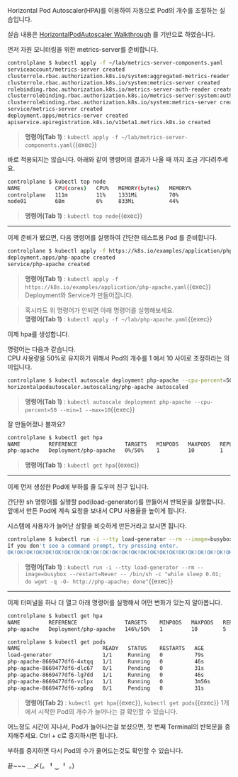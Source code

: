 Horizontal Pod Autoscaler(HPA)를 이용하여 자동으로 Pod의 개수를 조절하는 실습입니다.

실습 내용은 [HorizontalPodAutoscaler Walkthrough](https://kubernetes.io/ko/docs/tasks/run-application/horizontal-pod-autoscale-walkthrough/) 를 기반으로 하였습니다.

먼저 자원 모니터링을 위한 metrics-server를 준비합니다.

```bash
controlplane $ kubectl apply -f ~/lab/metrics-server-components.yaml
serviceaccount/metrics-server created
clusterrole.rbac.authorization.k8s.io/system:aggregated-metrics-reader created
clusterrole.rbac.authorization.k8s.io/system:metrics-server created
rolebinding.rbac.authorization.k8s.io/metrics-server-auth-reader created
clusterrolebinding.rbac.authorization.k8s.io/metrics-server:system:auth-delegator created
clusterrolebinding.rbac.authorization.k8s.io/system:metrics-server created
service/metrics-server created
deployment.apps/metrics-server created
apiservice.apiregistration.k8s.io/v1beta1.metrics.k8s.io created
```

> **명령어(Tab 1)** : `kubectl apply -f ~/lab/metrics-server-components.yaml`{{exec}}

바로 적용되지는 않습니다. 아래와 같이 명령어의 결과가 나올 때 까지 조금 기다려주세요.  

```bash
controlplane $ kubectl top node
NAME           CPU(cores)   CPU%   MEMORY(bytes)   MEMORY%   
controlplane   111m         11%    1331Mi          70%       
node01         68m          6%     833Mi           44% 
```

> **명령어(Tab 1)** : `kubectl top node`{{exec}}

---

이제 준비가 됐으면, 다음 명령어를 실행하여 간단한 테스트용 Pod 를 준비합니다.

```bash
controlplane $ kubectl apply -f https://k8s.io/examples/application/php-apache.yaml
deployment.apps/php-apache created
service/php-apache created
```

> **명령어(Tab 1)** : `kubectl apply -f https://k8s.io/examples/application/php-apache.yaml`{{exec}}
> Deployment와 Service가 만들어집니다.

> 혹시라도 위 명령어가 안되면 아래 명령어를 실행해보세요.  
> **명령어(Tab 1)** : `kubectl apply -f ~/lab/php-apache.yaml`{{exec}}

이제 hpa를 생성합니다.

명령어는 다음과 같습니다.  
CPU 사용량을 50%로 유지하기 위해서 Pod의 개수를 1 에서 10 사이로 조정하라는 의미입니다.

```bash
controlplane $ kubectl autoscale deployment php-apache --cpu-percent=50 --min=1 --max=10
horizontalpodautoscaler.autoscaling/php-apache autoscaled
```

> **명령어(Tab 1)** : `kubectl autoscale deployment php-apache --cpu-percent=50 --min=1 --max=10`{{exec}}

잘 만들어졌나 볼까요?

```bash
controlplane $ kubectl get hpa
NAME         REFERENCE               TARGETS   MINPODS   MAXPODS   REPLICAS   AGE
php-apache   Deployment/php-apache   0%/50%    1         10        1          16s
```

> **명령어(Tab 1)** : `kubectl get hpa`{{exec}}

---

이제 먼저 생성한 Pod에 부하를 줄 도우미 친구 입니다.

간단한 sh 명령어를 실행할 pod(load-generator)를 만들어서 반복문을 실행합니다.  
앞에서 만든 Pod에 계속 요청을 보내서 CPU 사용율을 높이게 됩니다.

시스템에 사용자가 늘어난 상황을 비슷하게 만든거라고 보시면 됩니다.

```bash
controlplane $ kubectl run -i --tty load-generator --rm --image=busybox --restart=Never -- /bin/sh -c "while sleep 0.01; do wget -q -O- http://php-apache; done"
If you don't see a command prompt, try pressing enter.
OK!OK!OK!OK!OK!OK!OK!OK!OK!OK!OK!OK!OK!OK!OK!OK!OK!OK!OK!OK!OK!OK!OK!OK!OK!OK!OK!OK!OK!OK!OK!OK!OK!OK!OK!OK!OK!OK!OK!OK!OK!OK!OK!OK!OK!OK!OK!OK!OK!OK!OK!OK!OK!OK!OK!OK!OK!OK!OK!OK!OK!OK!OK!OK!OK!OK!OK!OK!OK!OK!OK!OK!OK!OK!OK!OK!OK!OK!OK!OK!OK!OK!OK!OK!OK!OK!OK!OK!OK!OK!OK!OK!OK!OK!OK!OK!OK!OK!OK!OK!OK!OK!OK!OK!OK!OK!OK!OK!OK!OK!OK!OK!OK!OK!OK!OK!OK!OK!OK!OK!OK!OK!OK!OK!OK!OK!OK!OK!OK!OK!OK!OK!OK!OK!OK!OK!OK!OK!OK!OK!OK!OK!OK!OK!OK!OK!OK!OK!OK!OK!OK!OK!OK!OK!OK!OK!OK!OK!OK!OK!OK!OK!OK!OK!OK!OK!OK!OK!OK!OK!OK!OK!OK!OK!OK!OK!OK!
```

> **명령어(Tab 1)** : `kubectl run -i --tty load-generator --rm --image=busybox --restart=Never -- /bin/sh -c "while sleep 0.01; do wget -q -O- http://php-apache; done"`{{exec}}

---

이제 터미널을 하나 더 열고 아래 명령어를 실행해서 어떤 변화가 있는지 알아봅니다.

```bash
controlplane $ kubectl get hpa
NAME         REFERENCE               TARGETS    MINPODS   MAXPODS   REPLICAS   AGE
php-apache   Deployment/php-apache   146%/50%   1         10        5          108s

controlplane $ kubectl get pods
NAME                          READY   STATUS    RESTARTS   AGE
load-generator                1/1     Running   0          79s
php-apache-8669477df6-4xtqq   1/1     Running   0          46s
php-apache-8669477df6-dlc67   0/1     Pending   0          31s
php-apache-8669477df6-lg7dd   1/1     Running   0          46s
php-apache-8669477df6-vclpx   1/1     Running   0          3m56s
php-apache-8669477df6-xp6ng   0/1     Pending   0          31s
```

> **명령어(Tab 2)** : `kubectl get hpa`{{exec}}, `kubectl get pods`{{exec}}
> 1개에서 시작한 Pod의 개수가 늘어나는 걸 확인할 수 있습니다.

어느정도 시간이 지나서, Pod가 늘어나는걸 보셨으면, 첫 번째 Terminal의 반복문을 중지해주세요.
Ctrl + c로 중지하시면 됩니다.

부하를 중지하면 다시 Pod의 수가 줄어드는것도 확인할 수 있습니다.

끝~~~  ＿〆(。╹‿ ╹ 。)